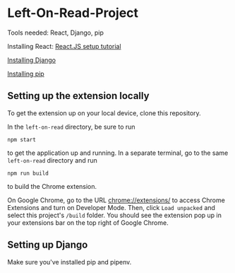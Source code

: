 # Left-On-Read-Project

Tools needed: React, Django, pip

Installing React: [React.JS setup tutorial](https://reactjs.org/tutorial/tutorial.html#setup-option-2-local-development-environment)

[Installing Django](https://docs.djangoproject.com/en/4.0/topics/install/)

[Installing pip](https://pip.pypa.io/en/stable/)


## Setting up the extension locally

To get the extension up on your local device, clone this repository.

In the `left-on-read` directory, be sure to run
```
npm start
```
to get the application up and running. In a separate terminal, go to the same `left-on-read` directory and run
```
npm run build
```
to build the Chrome extension.

On Google Chrome, go to the URL [chrome://extensions/](chrome://extensions/) to access Chrome Extensions and turn on Developer Mode. Then, click `Load unpacked` and select this project's `/build` folder. You should see the extension pop up in your extensions bar on the top right of Google Chrome.

## Setting up Django

Make sure you've installed pip and pipenv.